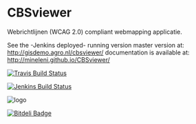 # CBSviewer

Webrichtlijnen (WCAG 2.0) compliant webmapping applicatie.

See the -Jenkins deployed- running version master version at: http://gisdemo.agro.nl/cbsviewer/ 
documentation is available at: http://mineleni.github.io/CBSviewer/

[![Travis Build Status](https://travis-ci.org/MinELenI/CBSviewer.png?branch=master)](https://travis-ci.org/MinELenI/CBSviewer)

[![Jenkins Build Status](http://gisdemo.agro.nl/jenkins/job/CBS-viewer/badge/icon)](http://gisdemo.agro.nl/jenkins/job/CBS-viewer/)

![logo](http://staff.washington.edu/tft/a11ylogo/images/a11ylogo150.png)


[![Bitdeli Badge](https://d2weczhvl823v0.cloudfront.net/MinELenI/cbsviewer/trend.png)](https://bitdeli.com/free "Bitdeli Badge")

